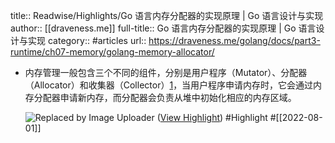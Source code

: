 title:: Readwise/Highlights/Go 语言内存分配器的实现原理 | Go 语言设计与实现
author:: [[draveness.me]]
full-title:: Go 语言内存分配器的实现原理 | Go 语言设计与实现
category:: #articles
url:: https://draveness.me/golang/docs/part3-runtime/ch07-memory/golang-memory-allocator/

- 内存管理一般包含三个不同的组件，分别是用户程序（Mutator）、分配器（Allocator）和收集器（Collector）[1](https://draveness.me/golang/docs/part3-runtime/ch07-memory/golang-memory-allocator#fn:1)，当用户程序申请内存时，它会通过内存分配器申请新内存，而分配器会负责从堆中初始化相应的内存区域。
  
  ![Replaced by Image Uploader](https://vip2.loli.io/2022/08/09/9diFPJXcD4LTHg1.png) ([View Highlight](https://read.readwise.io/read/01g9cjqjwz02qd23ba3aey4dh2)) #Highlight #[[2022-08-01]]